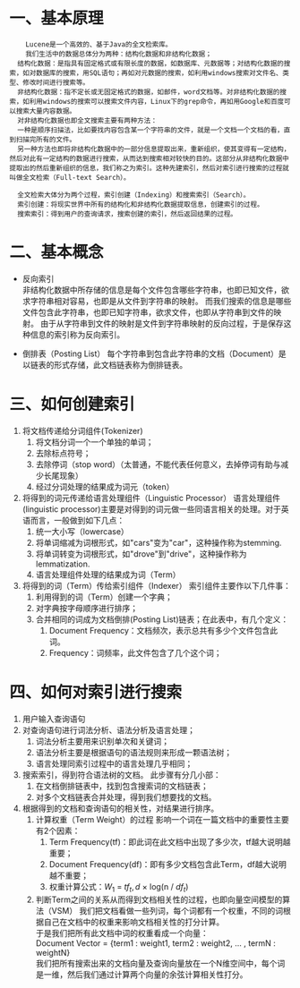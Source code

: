 # 一、基本原理
        Lucene是一个高效的、基于Java的全文检索库。
        我们生活中的数据总体分为两种：结构化数据和非结构化数据；
      结构化数据：是指具有固定格式或有限长度的数据，如数据库、元数据等；对结构化数据的搜索，如对数据库的搜索，用SQL语句；再如对元数据的搜索，如利用windows搜索对文件名、类型、修改时间进行搜索等。
      非结构化数据：指不定长或无固定格式的数据，如邮件，word文档等。对非结构化数据的搜索，如利用windows的搜索可以搜索文件内容，Linux下的grep命令，再如用Google和百度可以搜索大量内容数据。
      对非结构化数据也即全文搜索主要有两种方法：
      一种是顺序扫描法，比如要找内容包含某一个字符串的文件，就是一个文档一个文档的看，直到扫描完所有的文件。
      另一种方法也即将非结构化数据中的一部分信息提取出来，重新组织，使其变得有一定结构，然后对此有一定结构的数据进行搜索，从而达到搜索相对较快的目的。这部分从非结构化数据中提取出的然后重新组织的信息，我们称之为索引。这种先建索引，然后对索引进行搜索的过程就叫做全文检索（Full-text Search）。

      全文检索大体分为两个过程，索引创建（Indexing）和搜索索引（Search）。
      索引创建：将现实世界中所有的结构化和非结构化数据提取信息，创建索引的过程。
      搜索索引：得到用户的查询请求，搜索创建的索引，然后返回结果的过程。

# 二、基本概念  
- 反向索引  
非结构化数据中所存储的信息是每个文件包含哪些字符串，也即已知文件，欲求字符串相对容易，也即是从文件到字符串的映射。
而我们搜索的信息是哪些文件包含此字符串，也即已知字符串，欲求文件，也即从字符串到文件的映射。
由于从字符串到文件的映射是文件到字符串映射的反向过程，于是保存这种信息的索引称为反向索引。

- 倒排表（Posting List）
每个字符串到包含此字符串的文档（Document）是以链表的形式存储，此文档链表称为倒排链表。

# 三、如何创建索引
1. 将文档传递给分词组件(Tokenizer)  
   1. 将文档分词一个一个单独的单词；  
   2. 去除标点符号；
   3. 去除停词（stop word）（太普通，不能代表任何意义，去掉停词有助与减少长尾现象）  
   4. 经过分词处理的结果成为词元（token）
2. 将得到的词元传递给语言处理组件（Linguistic Processor）
   语言处理组件(linguistic processor)主要是对得到的词元做一些同语言相关的处理。对于英语而言，一般做到如下几点：
   1. 统一大小写（lowercase）
   2. 将单词缩减为词根形式，如"cars"变为"car"，这种操作称为stemming.
   3. 将单词转变为词根形式，如"drove"到"drive"，这种操作称为lemmatization.
   4. 语言处理组件处理的结果成为词（Term）
3. 将得到的词（Term）传给索引组件（Indexer）
    索引组件主要作以下几件事：
    1. 利用得到的词（Term）创建一个字典；
    2. 对字典按字母顺序进行排序；
    3. 合并相同的词成为文档倒排(Posting List)链表；在此表中，有几个定义：
       1. Document Frequency：文档频次，表示总共有多少个文件包含此词。
       2. Frequency：词频率，此文件包含了几个这个词；

# 四、如何对索引进行搜索
1. 用户输入查询语句
2. 对查询语句进行词法分析、语法分析及语言处理；
   1. 词法分析主要用来识别单次和关键词；
   2. 语法分析主要是根据语句的语法规则来形成一颗语法树；
   3. 语言处理同索引过程中的语言处理几乎相同；
3. 搜索索引，得到符合语法树的文档。
    此步骤有分几小部：
    1. 在文档倒排链表中，找到包含搜索词的文档链表；
    2. 对多个文档链表合并处理，得到我们想要找的文档。
4. 根据得到的文档和查询语句的相关性，对结果进行排序。
   1. 计算权重（Term Weight）的过程
   影响一个词在一篇文档中的重要性主要有2个因素：
      1. Term Frequency(tf)：即此词在此文档中出现了多少次，tf越大说明越重要；
      2. Document Frequency(df)：即有多少文档包含此Term，df越大说明越不重要；  
      3. 权重计算公式：$W_1$ = $tf_t,d$ × log(n / $df_t$)
   2. 判断Term之间的关系从而得到文档相关性的过程，也即向量空间模型的算法（VSM）
    我们把文档看做一些列词，每个词都有一个权重，不同的词根据自己在文档中的权重来影响文档相关性的打分计算。  
    于是我们把所有此文档中词的权重看成一个向量：  
    Document Vector = {term1 : weight1, term2 : weight2, ... , termN : weightN}  
    我们把所有搜索出来的文档向量及查询向量放在一个N维空间中，每个词是一维，然后我们通过计算两个向量的余弦计算相关性打分。
    
    
